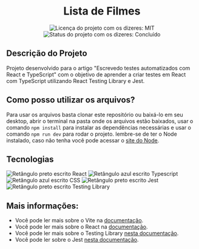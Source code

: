 <h1 align="center">Lista de Filmes </h1>

<div>
  <p align="center">
    <img alt="Licença do projeto com os dizeres: MIT" src="https://img.shields.io/github/license/RodrigoHarder/teste-react-typescript.svg">
    <img alt="Status do projeto com os dizeres: Concluído" src="https://img.shields.io/static/v1?label=Status&message=Concluído &color=blue">
  </p>
</div>

## Descrição do Projeto

Projeto desenvolvido para o artigo "Escrevedo testes automatizados com React e TypeScript" com o objetivo de aprender a criar testes em React com TypeScript utilizando React Testing Library e Jest.

## Como posso utilizar os arquivos?

Para usar os arquivos basta clonar este repositório ou baixá-lo em seu desktop, abrir o terminal na pasta onde os arquivos estão baixados, usar o comando `npm install` para instalar as dependências necessárias e usar o comando `npm run dev` para rodar o projeto. lembre-se de ter o Node instalado, caso não tenha você pode acessar o [site do Node](https://nodejs.org/en).

## Tecnologias

<div>
  <img alt="Retângulo preto escrito React" src="https://img.shields.io/badge/React-20232A?style=for-the-badge&logo=react&logoColor=61DAFB">
  <img alt="Retângulo azul escrito Typescript" src="https://img.shields.io/badge/TypeScript-007ACC?style=for-the-badge&logo=typescript&logoColor=white">
  <img alt="Retângulo azul escrito CSS" src="https://img.shields.io/badge/CSS3-1572B6?style=for-the-badge&logo=css3&logoColor=white">
  <img alt="Retângulo preto escrito Jest" src="https://img.shields.io/badge/Jest-323330?style=for-the-badge&logo=Jest&logoColor=white">
  <img alt="Retângulo preto escrito Testing Library" src="https://img.shields.io/badge/testing%20library-323330?style=for-the-badge&logo=testing-library&logoColor=red">
</div>

## Mais informações:

- Você pode ler mais sobre o Vite na [documentação](https://vitejs.dev/guide/).
- Você pode ler mais sobre o React na [documentação](https://reactjs.org/).
- Você pode ler mais sobre o Testing Library [nesta documentação](https://testing-library.com/docs/react-testing-library/intro/).
- Você pode ler sobre o Jest [nesta documentação](https://jestjs.io/pt-BR/docs/getting-started).

